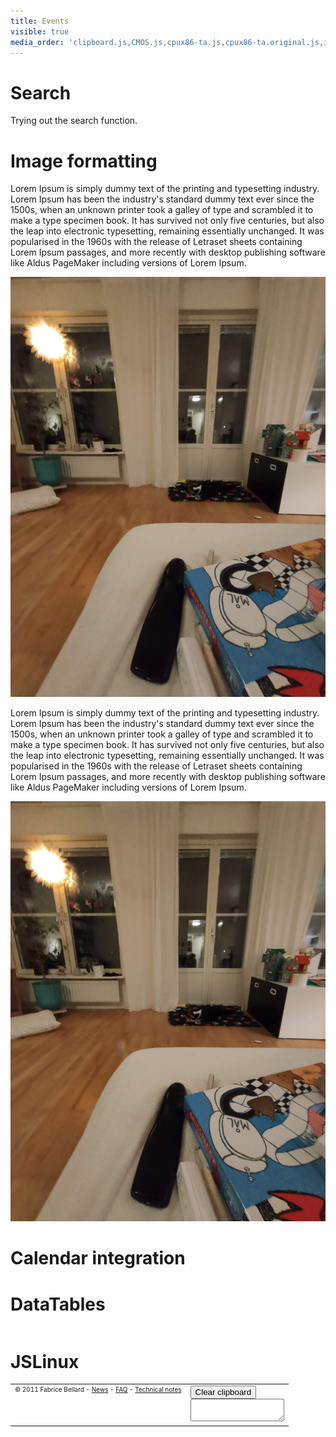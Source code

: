 ```yaml
---
title: Events
visible: true
media_order: 'clipboard.js,CMOS.js,cpux86-ta.js,cpux86-ta.original.js,index.html,jslinux.js,KBD.js,linuxstart-20110820.tar.gz,PCEmulator.js,PIC.js,PIT.js,Serial.js,term.js,IMG20220116182418.jpg'
---
```


# Search
Trying out the search function.

# Image formatting
Lorem Ipsum is simply dummy text of the printing and typesetting industry. Lorem Ipsum has been the industry's standard dummy text ever since the 1500s, when an unknown printer took a galley of type and scrambled it to make a type specimen book. It has survived not only five centuries, but also the leap into electronic typesetting, remaining essentially unchanged. It was popularised in the 1960s with the release of Letraset sheets containing Lorem Ipsum passages, and more recently with desktop publishing software like Aldus PageMaker including versions of Lorem Ipsum.

![IMG20220116182418](IMG20220116182418.jpg?classes=float-left&resize=200,200 "Where does this go?")

Lorem Ipsum is simply dummy text of the printing and typesetting industry. Lorem Ipsum has been the industry's standard dummy text ever since the 1500s, when an unknown printer took a galley of type and scrambled it to make a type specimen book. It has survived not only five centuries, but also the leap into electronic typesetting, remaining essentially unchanged. It was popularised in the 1960s with the release of Letraset sheets containing Lorem Ipsum passages, and more recently with desktop publishing software like Aldus PageMaker including versions of Lorem Ipsum.

![IMG20220116182418](IMG20220116182418.jpg?classes=float-right&resize=200,200 "Where does this go?")

# Calendar integration

<!-- For google calendar integration -->
<script src="https://cdn.jsdelivr.net/npm/moment@2/moment.min.js"></script>
<script src="https://apis.google.com/js/api.js"></script>


<script>
    /* This solution makes u se of "simple access" to google, providing only an API Key.
    * This way we can only get access to public calendars. To access a private calendar,
    * we would need to use OAuth 2.0 access.
    *
    * "Simple" vs. "Authorized" access: https://developers.google.com/api-client-library/javascript/features/authentication
    * Examples of "simple" vs OAuth 2.0 access: https://developers.google.com/api-client-library/javascript/samples/samples#authorizing-and-making-authorized-requests
    *
    * We will make use of "Option 1: Load the API discovery document, then assemble the request."
    * as described in https://developers.google.com/api-client-library/javascript/start/start-js
    */
    function printCalendar() {
        // The "Calendar ID" from your calendar settings page, "Calendar Integration" secion:
        var calendarId = 'en.swedish#holiday@group.v.calendar.google.com';

        // 1. Create a project using google's wizzard: https://console.developers.google.com/start/api?id=calendar
        // 2. Create credentials:
        //    a) Go to https://console.cloud.google.com/apis/credentials
        //    b) Create Credentials / API key
        //    c) Since your key will be called from any of your users' browsers, set "Application restrictions" to "None",
        //       leave "Website restrictions" blank; you may optionally set "API restrictions" to "Google Calendar API"
        var apiKey = 'AIzaSyD6QEIJ9pcMSXrL6uQ7qVcx9JgG-ORr7DQ';
        // You can get a list of time zones from here: http://www.timezoneconverter.com/cgi-bin/zonehelp
        var userTimeZone = "Europe/Budapest";

        // Initializes the client with the API key and the Translate API.
        gapi.client.init({
            'apiKey': apiKey,
            // Discovery docs docs: https://developers.google.com/api-client-library/javascript/features/discovery
            'discoveryDocs': ['https://www.googleapis.com/discovery/v1/apis/calendar/v3/rest'],
        }).then(function () {
            // Use Google's "apis-explorer" for research: https://developers.google.com/apis-explorer/#s/calendar/v3/
            // Events: list API docs: https://developers.google.com/calendar/v3/reference/events/list
            return gapi.client.calendar.events.list({
                'calendarId': calendarId,
                'timeZone': userTimeZone,
                'singleEvents': true,
                'timeMin': (new Date()).toISOString(), //gathers only events not happened yet
                'maxResults': 20,
                'orderBy': 'startTime'
            });
        }).then(function (response) {
            if (response.result.items) {
                var calendarRows = ['<table class="wellness-calendar"><tbody>'];
                response.result.items.forEach(function(entry) {
                    var startsAt = moment(entry.start.dateTime).format("L") + ' ' + moment(entry.start.dateTime).format("LT");
                    var endsAt = moment(entry.end.dateTime).format("LT");
                    calendarRows.push(`<tr><td>${startsAt} - ${endsAt}</td><td>${entry.summary}</td></tr>`);
                });
                calendarRows.push('</tbody></table>');
                $('#wellness-calendar').html(calendarRows.join(""));
            }
        }, function (reason) {
            console.log('Error: ' + reason.result.error.message);
        });
    };

    // Loads the JavaScript client library and invokes `start` afterwards.
    gapi.load('client', printCalendar);
</script>

<div id="wellness-calendar"></div>



# DataTables

<script src="https://code.jquery.com/jquery-3.5.1.js"></script>
<script src="https://cdn.datatables.net/1.11.3/js/jquery.dataTables.min.js"></script>



<script>
var dataSet = [
    [ "Tiger Nixon", "System Architect", "Edinburgh", "5421", "2011/04/25", "$320,800" ],
    [ "Garrett Winters", "Accountant", "Tokyo", "8422", "2011/07/25", "$170,750" ],
    [ "Ashton Cox", "Junior Technical Author", "San Francisco", "1562", "2009/01/12", "$86,000" ],
    [ "Cedric Kelly", "Senior Javascript Developer", "Edinburgh", "6224", "2012/03/29", "$433,060" ],
    [ "Airi Satou", "Accountant", "Tokyo", "5407", "2008/11/28", "$162,700" ],
    [ "Brielle Williamson", "Integration Specialist", "New York", "4804", "2012/12/02", "$372,000" ],
    [ "Herrod Chandler", "Sales Assistant", "San Francisco", "9608", "2012/08/06", "$137,500" ],
    [ "Rhona Davidson", "Integration Specialist", "Tokyo", "6200", "2010/10/14", "$327,900" ],
    [ "Colleen Hurst", "Javascript Developer", "San Francisco", "2360", "2009/09/15", "$205,500" ],
    [ "Sonya Frost", "Software Engineer", "Edinburgh", "1667", "2008/12/13", "$103,600" ],
    [ "Jena Gaines", "Office Manager", "London", "3814", "2008/12/19", "$90,560" ],
    [ "Quinn Flynn", "Support Lead", "Edinburgh", "9497", "2013/03/03", "$342,000" ],
    [ "Charde Marshall", "Regional Director", "San Francisco", "6741", "2008/10/16", "$470,600" ],
    [ "Haley Kennedy", "Senior Marketing Designer", "London", "3597", "2012/12/18", "$313,500" ],
    [ "Tatyana Fitzpatrick", "Regional Director", "London", "1965", "2010/03/17", "$385,750" ],
    [ "Michael Silva", "Marketing Designer", "London", "1581", "2012/11/27", "$198,500" ],
    [ "Paul Byrd", "Chief Financial Officer (CFO)", "New York", "3059", "2010/06/09", "$725,000" ],
    [ "Gloria Little", "Systems Administrator", "New York", "1721", "2009/04/10", "$237,500" ],
    [ "Bradley Greer", "Software Engineer", "London", "2558", "2012/10/13", "$132,000" ],
    [ "Dai Rios", "Personnel Lead", "Edinburgh", "2290", "2012/09/26", "$217,500" ],
    [ "Jenette Caldwell", "Development Lead", "New York", "1937", "2011/09/03", "$345,000" ],
    [ "Yuri Berry", "Chief Marketing Officer (CMO)", "New York", "6154", "2009/06/25", "$675,000" ],
    [ "Caesar Vance", "Pre-Sales Support", "New York", "8330", "2011/12/12", "$106,450" ],
    [ "Doris Wilder", "Sales Assistant", "Sydney", "3023", "2010/09/20", "$85,600" ],
    [ "Angelica Ramos", "Chief Executive Officer (CEO)", "London", "5797", "2009/10/09", "$1,200,000" ],
    [ "Gavin Joyce", "Developer", "Edinburgh", "8822", "2010/12/22", "$92,575" ],
    [ "Jennifer Chang", "Regional Director", "Singapore", "9239", "2010/11/14", "$357,650" ],
    [ "Brenden Wagner", "Software Engineer", "San Francisco", "1314", "2011/06/07", "$206,850" ],
    [ "Fiona Green", "Chief Operating Officer (COO)", "San Francisco", "2947", "2010/03/11", "$850,000" ],
    [ "Shou Itou", "Regional Marketing", "Tokyo", "8899", "2011/08/14", "$163,000" ],
    [ "Michelle House", "Integration Specialist", "Sydney", "2769", "2011/06/02", "$95,400" ],
    [ "Suki Burks", "Developer", "London", "6832", "2009/10/22", "$114,500" ],
    [ "Prescott Bartlett", "Technical Author", "London", "3606", "2011/05/07", "$145,000" ],
    [ "Gavin Cortez", "Team Leader", "San Francisco", "2860", "2008/10/26", "$235,500" ],
    [ "Martena Mccray", "Post-Sales support", "Edinburgh", "8240", "2011/03/09", "$324,050" ],
    [ "Unity Butler", "Marketing Designer", "San Francisco", "5384", "2009/12/09", "$85,675" ]
];
 
$(document).ready(function() {
    $('#example').DataTable( {
        data: dataSet,
        columns: [
            { title: "Name" },
            { title: "Position" },
            { title: "Office" },
            { title: "Extn." },
            { title: "Start date" },
            { title: "Salary" }
        ]
    } );
} );
</script>

<link rel="stylesheet" href="https://cdn.datatables.net/1.11.3/css/jquery.dataTables.min.css">

<table id="example" class="display" width="100%"></table>


# JSLinux
<style>
.term {
    font-family: courier,fixed,swiss,monospace,sans-serif;
    font-size: 14px;
    color: #f0f0f0;
    background: #000000;
}
.termReverse {
    color: #000000;
    background: #00ff00;
}
#note {
    font-size: 12px;
}
#copyright {
    font-size: 10px;
}
#clipboard {
    font-size: 12px;
}
</style>
</head>
<body onload="load_binaries()">
<table border="0">
<tr valign="top"><td>
<script type="text/javascript" src="events/term.js"></script>
<script type="text/javascript" src="events/cpux86-ta.js"></script>
<script type="text/javascript" src="events/Serial.js"></script>
<script type="text/javascript" src="events/PIT.js"></script>
<script type="text/javascript" src="events/PIC.js"></script>
<script type="text/javascript" src="events/CMOS.js"></script>
<script type="text/javascript" src="events/KBD.js"></script>
<script type="text/javascript" src="events/clipboard.js"></script>
<script type="text/javascript" src="events/PCEmulator.js"></script>
<script type="text/javascript" src="events/jslinux.js"></script>
<div id="copyright">&copy; 2011 Fabrice Bellard - <a href="news.html">News</a> - <a href="faq.html">FAQ</a> - <a href="tech.html">Technical notes</a></div>
<td><input type="button" value="Clear clipboard" onclick="clear_clipboard();"><br><textarea row="4" cols="16" id="text_clipboard"></textarea>
</table>





